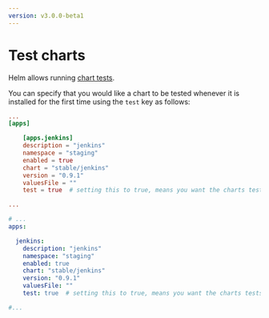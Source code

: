 ```yaml
---
version: v3.0.0-beta1
---
```


# Test charts

Helm allows running [chart tests](https://github.com/helm/helm/blob/master/docs/chart_tests.md). 

You can specify that you would like a chart to be tested whenever it is installed for the first time using the `test` key as follows:

```toml
...
[apps]

    [apps.jenkins]
    description = "jenkins"
    namespace = "staging"
    enabled = true
    chart = "stable/jenkins"
    version = "0.9.1"
    valuesFile = ""
    test = true  # setting this to true, means you want the charts tests to be run on this release when it is installed.

...

```

```yaml
# ...
apps:

  jenkins:
    description: "jenkins"
    namespace: "staging"
    enabled: true
    chart: "stable/jenkins"
    version: "0.9.1"
    valuesFile: ""
    test: true  # setting this to true, means you want the charts tests to be run on this release when it is installed.

#...

```
